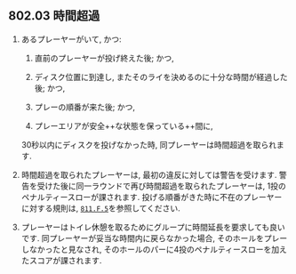 ## 802.03 時間超過

1. あるプレーヤーがいて, かつ:

    1. 直前のプレーヤーが投げ終えた後; かつ,

    1. ディスク位置に到達し,
    またそのライを決めるのに十分な時間が経過した後; かつ,

    1. プレーの順番が来た後; かつ,

    1. プレーエリアが安全++な状態を保っている++間に,

    30秒以内にディスクを投げなかった時,
    同プレーヤーは時間超過を取られます.

1. 時間超過を取られたプレーヤーは,
最初の違反に対しては警告を受けます.
警告を受けた後に同一ラウンドで再び時間超過を取られたプレーヤーは,
1投のペナルティースローが課されます.
投げる順番がきた時に不在のプレーヤーに対する規則は,
[`811.F.5`](811)を参照してください.

1. プレーヤーはトイレ休憩を取るためにグループに時間延長を要求しても良いです.
同プレーヤーが妥当な時間内に戻らなかった場合,
そのホールをプレーしなかったと見なされ,
そのホールのパーに4投のペナルティースローを加えたスコアが課されます.
